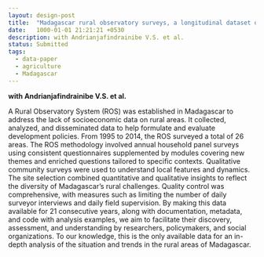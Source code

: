 ```yaml
---
layout: design-post
title:  "Madagascar rural observatory surveys, a longitudinal dataset on household living conditions 1995-2015"
date:   1000-01-01 21:21:21 +0530
description: with Andrianjafindrainibe V.S. et al. 
status: Submitted
tags: 
  - data-paper
  - agriculture
  - Madagascar
---
```

**with Andrianjafindrainibe V.S. et al.**

A Rural Observatory System (ROS) was established in Madagascar to address the lack of socioeconomic data on rural areas. It collected, analyzed, and disseminated data to help formulate and evaluate development policies. From 1995 to 2014, the ROS surveyed a total of 26 areas. The ROS methodology involved annual household panel surveys using consistent questionnaires supplemented by modules covering new themes and enriched questions tailored to specific contexts. Qualitative community surveys were used to understand local features and dynamics. The site selection combined quantitative and qualitative insights to reflect the diversity of Madagascar’s rural challenges. Quality control was comprehensive, with measures such as limiting the number of daily surveyor interviews and daily field supervision. By making this data available for 21 consecutive years, along with documentation, metadata, and code with analysis examples, we aim to facilitate their discovery, assessment, and understanding by researchers, policymakers, and social organizations. To our knowledge, this is the only available data for an in-depth analysis of the situation and trends in the rural areas of Madagascar.
